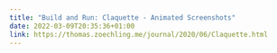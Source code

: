 ```yaml
---
title: "Build and Run: Claquette - Animated Screenshots"
date: 2022-03-09T20:35:36+01:00
link: https://thomas.zoechling.me/journal/2020/06/Claquette.html
---
```


